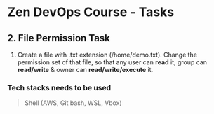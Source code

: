 # Zen DevOps Course - Tasks

## 2. File Permission Task

1. Create a file with .txt extension (/home/demo.txt). Change the permission set of that file, so that any user can **read** it, group can **read/write** & owner can **read/write/execute** it.

### Tech stacks needs to be used

> Shell (AWS, Git bash, WSL, Vbox)
